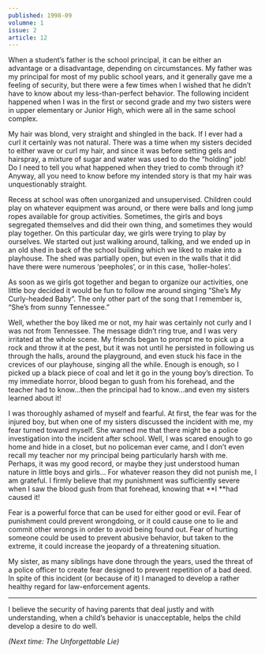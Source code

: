 ```yaml
---
published: 1998-09
volumne: 1
issue: 2
article: 12
---
```

When a student’s father is the school principal, it can be either an advantage or a disadvantage, depending on circumstances. My father was my principal for most of my public school years, and it generally gave me a feeling of security, but there were a few times when I wished that he didn’t have to know about my less-than-perfect behavior. The following incident happened when I was in the first or second grade and my two sisters were in upper elementary or Junior High, which were all in the same school complex.

My hair was blond, very straight and shingled in the back. If I ever had a curl it certainly was not natural. There was a time when my sisters decided to either wave or curl my hair, and since it was before setting gels and hairspray, a mixture of sugar and water was used to do the “holding” job! Do I need to tell you what happened when they tried to comb through it? Anyway, all you need to know before my intended story is that my hair was unquestionably straight.

Recess at school was often unorganized and unsupervised. Children could play on whatever equipment was around, or there were balls and long jump ropes available for group activities. Sometimes, the girls and boys segregated themselves and did their own thing, and sometimes they would play together. On this particular day, we girls were trying to play by ourselves. We started out just walking around, talking, and we ended up in an old shed in back of the school building which we liked to make into a playhouse. The shed was partially open, but even in the walls that it did have there were numerous ‘peepholes’, or in this case, ‘holler-holes’.

As soon as we girls got together and began to organize our activities, one little boy decided it would be fun to follow me around singing “She’s My Curly-headed Baby”. The only other part of the song that I remember is, “She’s from sunny Tennessee.”

Well, whether the boy liked me or not, my hair was certainly not curly and I was not from Tennessee. The message didn’t ring true, and I was very irritated at the whole scene. My friends began to prompt me to pick up a rock and throw it at the pest, but it was not until he persisted in following us through the halls, around the playground, and even stuck his face in the crevices of our playhouse, singing all the while. Enough is enough, so I picked up a black piece of coal and let it go in the young boy’s direction. To my immediate horror, blood began to gush from his forehead, and the teacher had to know...then the principal had to know...and even my sisters learned about it!

I was thoroughly ashamed of myself and fearful. At first, the fear was for the injured boy, but when one of my sisters discussed the incident with me, my fear turned toward myself. She warned me that there might be a police investigation into the incident after school. Well, I was scared enough to go home and hide in a closet, but no policeman ever came, and I don’t even recall my teacher nor my principal being particularly harsh with me. Perhaps, it was my good record, or maybe they just understood human nature in little boys and girls... For whatever reason they did not punish me, I am grateful. I firmly believe that my punishment was sufficiently severe when I saw the blood gush from that forehead, knowing that **I **had caused it!

Fear is a powerful force that can be used for either good or evil. Fear of punishment could prevent wrongdoing, or it could cause one to lie and commit other wrongs in order to avoid being found out. Fear of hurting someone could be used to prevent abusive behavior, but taken to the extreme, it could increase the jeopardy of a threatening situation.

My sister, as many siblings have done through the years, used the threat of a police officer to create fear designed to prevent repetition of a bad deed. In spite of this incident (or because of it) I managed to develop a rather healthy regard for law-enforcement agents.


---- 
I believe the security of having parents that deal justly and with understanding, when a child’s behavior is unacceptable, helps the child develop a desire to do well.

*(Next time: The Unforgettable Lie)*
